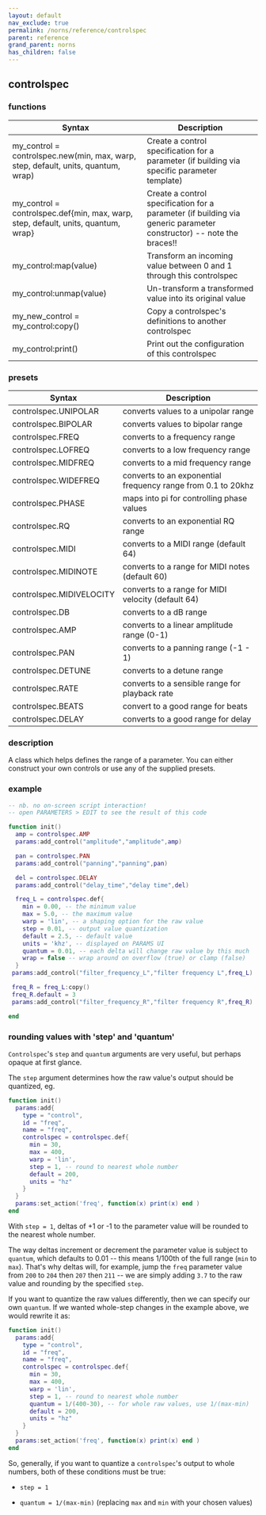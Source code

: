 ```yaml
---
layout: default
nav_exclude: true
permalink: /norns/reference/controlspec
parent: reference
grand_parent: norns
has_children: false
---
```


## controlspec

### functions

| Syntax                                                                            | Description                                                                                                         |
| --------------------------------------------------------------------------------- | ------------------------------------------------------------------------------------------------------------------- |
| my_control = controlspec.new(min, max, warp, step, default, units, quantum, wrap) | Create a control specification for a parameter (if building via specific parameter template)                        |
| my_control = controlspec.def{min, max, warp, step, default, units, quantum, wrap} | Create a control specification for a parameter (if building via generic parameter constructor) -- note the braces!! |
| my_control:map(value)                                                             | Transform an incoming value between 0 and 1 through this controlspec                                                |
| my_control:unmap(value)                                                           | Un-transform a transformed value into its original value                                                            |
| my_new_control = my_control:copy()                                                | Copy a controlspec's definitions to another controlspec                                                             |
| my_control:print()                                                                | Print out the configuration of this controlspec                                                                     |

### presets

| Syntax                   | Description                                                  |
| ------------------------ | ------------------------------------------------------------ |
| controlspec.UNIPOLAR     | converts values to a unipolar range                          |
| controlspec.BIPOLAR      | converts values to bipolar range                             |
| controlspec.FREQ         | converts to a frequency range                                |
| controlspec.LOFREQ       | converts to a low frequency range                            |
| controlspec.MIDFREQ      | converts to a mid frequency range                            |
| controlspec.WIDEFREQ     | converts to an exponential frequency range from 0.1 to 20khz |
| controlspec.PHASE        | maps into pi for controlling phase values                    |
| controlspec.RQ           | converts to an exponential RQ range                          |
| controlspec.MIDI         | converts to a MIDI range (default 64)                        |
| controlspec.MIDINOTE     | converts to a range for MIDI notes (default 60)              |
| controlspec.MIDIVELOCITY | converts to a range for MIDI velocity (default 64)           |
| controlspec.DB           | converts to a dB range                                       |
| controlspec.AMP          | converts to a linear amplitude range (0-1)                   |
| controlspec.PAN          | converts to a panning range (-1 - 1)                         |
| controlspec.DETUNE       | converts to a detune range                                   |
| controlspec.RATE         | converts to a sensible range for playback rate               |
| controlspec.BEATS        | convert to a good range for beats                            |
| controlspec.DELAY        | converts to a good range for delay                           |

### description

A class which helps defines the range of a parameter. You can either construct your own controls or use any of the supplied presets.

### example

```lua
-- nb. no on-screen script interaction!
-- open PARAMETERS > EDIT to see the result of this code

function init()
  amp = controlspec.AMP
  params:add_control("amplitude","amplitude",amp)

  pan = controlspec.PAN
  params:add_control("panning","panning",pan)

  del = controlspec.DELAY
  params:add_control("delay_time","delay time",del)

  freq_L = controlspec.def{
    min = 0.00, -- the minimum value
    max = 5.0, -- the maximum value
    warp = 'lin', -- a shaping option for the raw value
    step = 0.01, -- output value quantization
    default = 2.5, -- default value
    units = 'khz', -- displayed on PARAMS UI
    quantum = 0.01, -- each delta will change raw value by this much
    wrap = false -- wrap around on overflow (true) or clamp (false)
  }
 params:add_control("filter_frequency_L","filter frequency L",freq_L)

 freq_R = freq_L:copy()
 freq_R.default = 3
 params:add_control("filter_frequency_R","filter frequency R",freq_R)

end
```

### rounding values with 'step' and 'quantum'

`Controlspec`'s `step` and `quantum` arguments are very useful, but perhaps opaque at first glance. 

The `step` argument determines how the raw value's output should be quantized, eg.

```lua
function init()
  params:add{
    type = "control",
    id = "freq",
    name = "freq",
    controlspec = controlspec.def{
      min = 30,
      max = 400,
      warp = 'lin',
      step = 1, -- round to nearest whole number
      default = 200,
      units = "hz"
    }
  }
  params:set_action('freq', function(x) print(x) end )
end
```

With `step = 1`, deltas of +1 or -1 to the parameter value will be rounded to the nearest whole number.

The way deltas increment or decrement the parameter value is subject to `quantum`, which defaults to 0.01 -- this means 1/100th of the full range (`min` to `max`). That's why deltas will, for example, jump the `freq` parameter value from `200` to `204` then `207` then `211` -- we are simply adding `3.7` to the raw value and rounding by the specified `step`.

If you want to quantize the raw values differently, then we can specify our own `quantum`. If we wanted whole-step changes in the example above, we would rewrite it as:

```lua
function init()
  params:add{
    type = "control",
    id = "freq",
    name = "freq",
    controlspec = controlspec.def{
      min = 30,
      max = 400,
      warp = 'lin',
      step = 1, -- round to nearest whole number
      quantum = 1/(400-30), -- for whole raw values, use 1/(max-min)
      default = 200,
      units = "hz"
    }
  }
  params:set_action('freq', function(x) print(x) end )
end
```

So, generally, if you want to quantize a `controlspec`'s output to whole numbers, both of these conditions must be true:

- `step = 1`

- `quantum = 1/(max-min)` (replacing `max` and `min` with your chosen values)